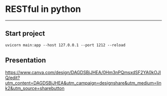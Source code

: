 # RESTful in python

---

## Start project
```
uvicorn main:app --host 127.0.0.1 --port 1212 --reload  
```

## Presentation

https://www.canva.com/design/DAGDSBjJHEA/0Hm3nPQmsxdSF2YA0kOJIQ/edit?utm_content=DAGDSBjJHEA&utm_campaign=designshare&utm_medium=link2&utm_source=sharebutton
